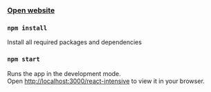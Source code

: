 ### [Open website](https://maslomeister.github.io/react-intensive/)

### `npm install`

Install all required packages and dependencies

### `npm start`

Runs the app in the development mode.\
Open [http://localhost:3000/react-intensive](http://localhost:3000/react-intensive) to view it in your browser.
